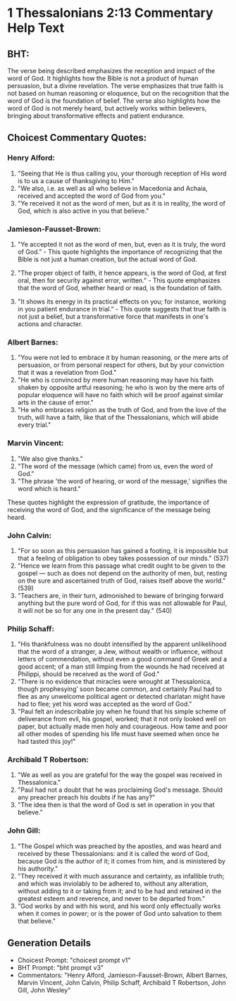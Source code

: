 # 1 Thessalonians 2:13 Commentary Help Text

## BHT:
The verse being described emphasizes the reception and impact of the word of God. It highlights how the Bible is not a product of human persuasion, but a divine revelation. The verse emphasizes that true faith is not based on human reasoning or eloquence, but on the recognition that the word of God is the foundation of belief. The verse also highlights how the word of God is not merely heard, but actively works within believers, bringing about transformative effects and patient endurance.

## Choicest Commentary Quotes:
### Henry Alford:
1. "Seeing that He is thus calling you, your thorough reception of His word is to us a cause of thanksgiving to Him." 
2. "We also, i.e. as well as all who believe in Macedonia and Achaia, received and accepted the word of God from you." 
3. "Ye received it not as the word of men, but as it is in reality, the word of God, which is also active in you that believe."

### Jamieson-Fausset-Brown:
1. "Ye accepted it not as the word of men, but, even as it is truly, the word of God." - This quote highlights the importance of recognizing that the Bible is not just a human creation, but the actual word of God.

2. "The proper object of faith, it hence appears, is the word of God, at first oral, then for security against error, written." - This quote emphasizes that the word of God, whether heard or read, is the foundation of faith.

3. "It shows its energy in its practical effects on you; for instance, working in you patient endurance in trial." - This quote suggests that true faith is not just a belief, but a transformative force that manifests in one's actions and character.

### Albert Barnes:
1. "You were not led to embrace it by human reasoning, or the mere arts of persuasion, or from personal respect for others, but by your conviction that it was a revelation from God."
2. "He who is convinced by mere human reasoning may have his faith shaken by opposite artful reasoning; he who is won by the mere arts of popular eloquence will have no faith which will be proof against similar arts in the cause of error."
3. "He who embraces religion as the truth of God, and from the love of the truth, will have a faith, like that of the Thessalonians, which will abide every trial."

### Marvin Vincent:
1. "We also give thanks." 
2. "The word of the message (which came) from us, even the word of God."
3. "The phrase 'the word of hearing, or word of the message,' signifies the word which is heard."

These quotes highlight the expression of gratitude, the importance of receiving the word of God, and the significance of the message being heard.

### John Calvin:
1. "For so soon as this persuasion has gained a footing, it is impossible but that a feeling of obligation to obey takes possession of our minds." (537)
2. "Hence we learn from this passage what credit ought to be given to the gospel — such as does not depend on the authority of men, but, resting on the sure and ascertained truth of God, raises itself above the world." (539)
3. "Teachers are, in their turn, admonished to beware of bringing forward anything but the pure word of God, for if this was not allowable for Paul, it will not be so for any one in the present day." (540)

### Philip Schaff:
1. "His thankfulness was no doubt intensified by the apparent unlikelihood that the word of a stranger, a Jew, without wealth or influence, without letters of commendation, without even a good command of Greek and a good accent; of a man still limping from the wounds he had received at Philippi, should be received as the word of God."
2. "There is no evidence that miracles were wrought at Thessalonica, though prophesying’ soon became common, and certainly Paul had to flee as any unwelcome political agent or detected charlatan might have had to flee; yet his word was accepted as the word of God."
3. "Paul felt an indescribable joy when he found that his simple scheme of deliverance from evil, his gospel, worked; that it not only looked well on paper, but actually made men holy and courageous. How tame and poor all other modes of spending his life must have seemed when once he had tasted this joy!"

### Archibald T Robertson:
1. "We as well as you are grateful for the way the gospel was received in Thessalonica." 
2. "Paul had not a doubt that he was proclaiming God's message. Should any preacher preach his doubts if he has any?" 
3. "The idea then is that the word of God is set in operation in you that believe."

### John Gill:
1. "The Gospel which was preached by the apostles, and was heard and received by these Thessalonians: and it is called the word of God, because God is the author of it; it comes from him, and is ministered by his authority."
2. "They received it with much assurance and certainty, as infallible truth; and which was inviolably to be adhered to, without any alteration, without adding to it or taking from it; and to be had and retained in the greatest esteem and reverence, and never to be departed from."
3. "God works by and with his word, and his word only effectually works when it comes in power; or is the power of God unto salvation to them that believe."


## Generation Details
- Choicest Prompt: "choicest prompt v1"
- BHT Prompt: "bht prompt v3"
- Commentators: "Henry Alford, Jamieson-Fausset-Brown, Albert Barnes, Marvin Vincent, John Calvin, Philip Schaff, Archibald T Robertson, John Gill, John Wesley"
